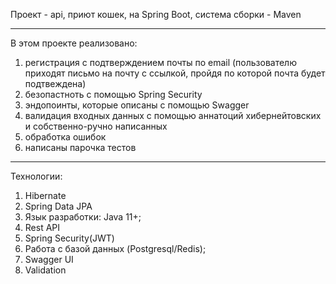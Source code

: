 Проект - api, приют кошек, на Spring Boot, система сборки - Maven

***

В этом  проекте реализовано:
1) регистрация с подтверждением почты по email (пользователю приходят письмо на почту с ссылкой, пройдя по которой почта будет подтвеждена)
2) безопастноть с помощью Spring Security
3) эндопоинты, которые описаны с помощью Swagger
4) валидация входных данных с помощью аннатоций хибернейтовских и собственно-ручно написанных
5) обработка ошибок
6) написаны парочка тестов
***

Технологии:
1) Hibernate
2) Spring Data JPA
3) Язык разработки: Java 11+;
4) Rest API
5) Spring Security(JWT)
6) Работа с базой данных (Postgresql/Redis);
7) Swagger UI
8) Validation